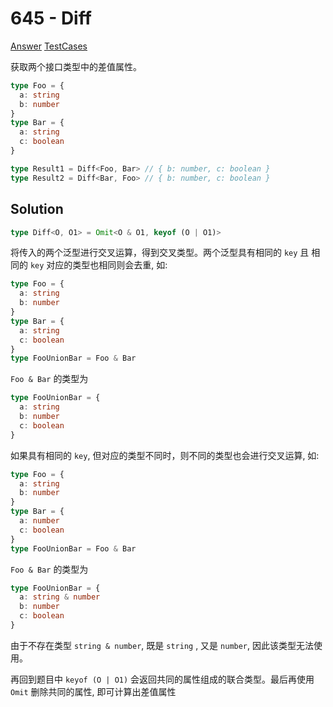 # 645 - Diff

[Answer](https://github.com/lybenson/ts-checker/blob/master/src/645-medium-diff/template.ts) [TestCases](https://github.com/lybenson/ts-checker/blob/master/src/645-medium-diff/test-cases.ts)

获取两个接口类型中的差值属性。

```ts
type Foo = {
  a: string
  b: number
}
type Bar = {
  a: string
  c: boolean
}

type Result1 = Diff<Foo, Bar> // { b: number, c: boolean }
type Result2 = Diff<Bar, Foo> // { b: number, c: boolean }
```

## Solution

```ts
type Diff<O, O1> = Omit<O & O1, keyof (O | O1)>
```

将传入的两个泛型进行交叉运算，得到交叉类型。两个泛型具有相同的 `key` 且 相同的 `key` 对应的类型也相同则会去重, 如:

```ts
type Foo = {
  a: string
  b: number
}
type Bar = {
  a: string
  c: boolean
}
type FooUnionBar = Foo & Bar
```

`Foo & Bar` 的类型为

```ts
type FooUnionBar = {
  a: string
  b: number
  c: boolean
}
```

如果具有相同的 `key`, 但对应的类型不同时，则不同的类型也会进行交叉运算, 如:

```ts
type Foo = {
  a: string
  b: number
}
type Bar = {
  a: number
  c: boolean
}
type FooUnionBar = Foo & Bar
```

`Foo & Bar` 的类型为

```ts
type FooUnionBar = {
  a: string & number
  b: number
  c: boolean
}
```

由于不存在类型 `string & number`, 既是 `string` , 又是 `number`, 因此该类型无法使用。

再回到题目中 `keyof (O | O1)` 会返回共同的属性组成的联合类型。最后再使用 `Omit` 删除共同的属性, 即可计算出差值属性
